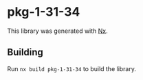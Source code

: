 # pkg-1-31-34

This library was generated with [Nx](https://nx.dev).

## Building

Run `nx build pkg-1-31-34` to build the library.
